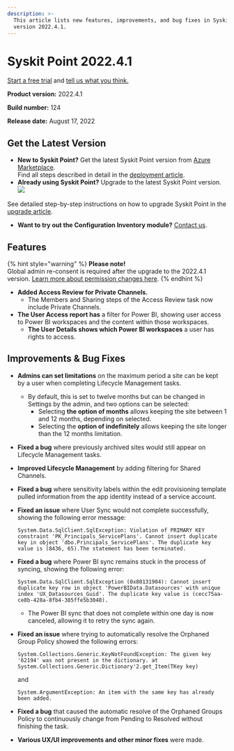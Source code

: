 ```yaml
---
description: >-
  This article lists new features, improvements, and bug fixes in Syskit Point
  version 2022.4.1.
---
```


# Syskit Point 2022.4.1

[Start a free trial](https://www.syskit.com/products/point/free-trial/) and [tell us what you think.](https://www.syskit.com/company/contact-us/)

**Product version:** 2022.4.1

**Build number:** 124

**Release date:** August 17, 2022

## Get the Latest Version

* **New to Syskit Point?** Get the latest Syskit Point version from [Azure Marketplace](https://azuremarketplace.microsoft.com/en-us/marketplace/apps/syskitltd.syskit\_point).\
  Find all steps described in detail in the [deployment article](../../../set-up-point-data-center/deployment/deploy-syskit-point.md).
* **Already using Syskit Point?** Upgrade to the latest Syskit Point version.\
  [![](https://aka.ms/deploytoazurebutton)](https://portal.azure.com/#create/Microsoft.Template/uri/https%3A%2F%2Fsyskitassetsstorage.blob.core.windows.net%2Fpoint%2FARMTemplates%2FPointUpdateDeploy%2FPointUpdateTemplate.json)

See detailed step-by-step instructions on how to upgrade Syskit Point in the [upgrade article](../../../set-up-point-data-center/deployment/upgrade-syskit-point.md).

* **Want to try out the Configuration Inventory module?** [Contact us](https://www.syskit.com/contact-us/).

## Features

{% hint style="warning" %}
**Please note!**\
Global admin re-consent is required after the upgrade to the 2022.4.1 version. [Learn more about permission changes here](../../../requirements/permission-requirements-change-log.md#syskit-point-20224).
{% endhint %}

* **Added Access Review for Private Channels.**
  * The Members and Sharing steps of the Access Review task now include Private Channels.
* **The User Access report has** a filter for Power BI, showing user access to Power BI workspaces and the content within those workspaces.
  * **The User Details shows which Power BI workspaces** a user has rights to access.

## Improvements & Bug Fixes

* **Admins can set limitations** on the maximum period a site can be kept by a user when completing Lifecycle Management tasks.
  * By default, this is set to twelve months but can be changed in Settings by the admin, and two options can be selected:
    * Selecting **the option of months** allows keeping the site between 1 and 12 months, depending on selected.
    * Selecting the **option of indefinitely** allows keeping the site longer than the 12 months limitation.
* **Fixed a bug** where previously archived sites would still appear on Lifecycle Management tasks.
* **Improved Lifecycle Management** by adding filtering for Shared Channels.
* **Fixed a bug** where sensitivity labels within the edit provisioning template pulled information from the app identity instead of a service account.
*   **Fixed an issue** where User Sync would not complete successfully, showing the following error message:

    `System.Data.SqlClient.SqlException: Violation of PRIMARY KEY constraint 'PK_Principals_ServicePlans'. Cannot insert duplicate key in object 'dbo.Principals_ServicePlans'. The duplicate key value is (8436, 65).The statement has been terminated.`
*   **Fixed a bug** where Power BI sync remains stuck in the process of syncing, showing the following error:

    `System.Data.SqlClient.SqlException (0x80131904): Cannot insert duplicate key row in object 'PowerBIData.Datasources' with unique index 'UX_Datasources_Guid'. The duplicate key value is (cecc75aa-ce8b-428a-8fb4-385ffe5b3048).`

    * The Power BI sync that does not complete within one day is now canceled, allowing it to retry the sync again.
*   **Fixed an issue** where trying to automatically resolve the Orphaned Group Policy showed the following errors:

    `System.Collections.Generic.KeyNotFoundException: The given key '62194' was not present in the dictionary. at System.Collections.Generic.Dictionary'2.get_Item(TKey key)`

    and

    `System.ArgumentException: An item with the same key has already been added.`
* **Fixed a bug** that caused the automatic resolve of the Orphaned Groups Policy to continuously change from Pending to Resolved without finishing the task.
* **Various UX/UI improvements and other minor fixes** were made.

